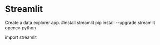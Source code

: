 # Streamlit
Create a data explorer app.
#install streamlit
pip install --upgrade streamlit opencv-python

import streamlit 
